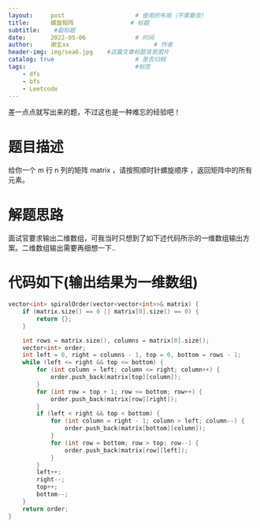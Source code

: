 ```yaml
---
layout:     post   				    # 使用的布局（不需要改）
title:      螺旋矩阵				# 标题 
subtitle:    #副标题
date:       2022-05-06 				# 时间
author:     谢玄xx						# 作者
header-img: img/sea6.jpg 	#这篇文章标题背景图片
catalog: true 						# 是否归档
tags:								#标签
    - dfs
    - bfs
    - Leetcode
---
```


差一点点就写出来的题，不过这也是一种难忘的经验吧！


# 题目描述

给你一个 m 行 n 列的矩阵 matrix ，请按照顺时针螺旋顺序 ，返回矩阵中的所有元素。

# 解题思路

面试官要求输出二维数组，可我当时只想到了如下述代码所示的一维数组输出方案。二维数组输出需要再细想一下..

# 代码如下(输出结果为一维数组)

```CPP
vector<int> spiralOrder(vector<vector<int>>& matrix) {
    if (matrix.size() == 0 || matrix[0].size() == 0) {
        return {};
    }

    int rows = matrix.size(), columns = matrix[0].size();
    vector<int> order;
    int left = 0, right = columns - 1, top = 0, bottom = rows - 1;
    while (left <= right && top <= bottom) {
        for (int column = left; column <= right; column++) {
            order.push_back(matrix[top][column]);
        }
        for (int row = top + 1; row <= bottom; row++) {
            order.push_back(matrix[row][right]);
        }
        if (left < right && top < bottom) {
            for (int column = right - 1; column > left; column--) {
                order.push_back(matrix[bottom][column]);
            }
            for (int row = bottom; row > top; row--) {
                order.push_back(matrix[row][left]);
            }
        }
        left++;
        right--;
        top++;
        bottom--;
    }
    return order;
}
```
